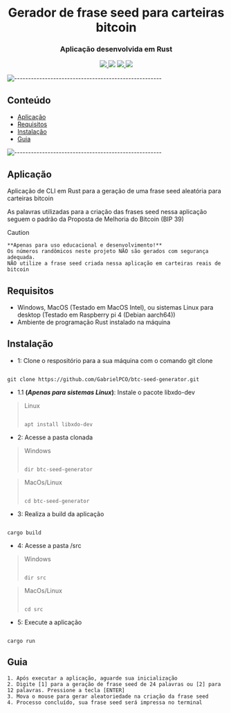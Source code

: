<h1 align="center">Gerador de frase seed para carteiras bitcoin</h1>

<h3 align="center"> Aplicação desenvolvida em Rust </h3>

</p>
<p align="center">
  <a href="./LICENSE">
    <img src="https://img.shields.io/github/license/GabrielPCO/btc-seed-generator?color=blue">
  </a>
  <img src="https://img.shields.io/badge/contributions-welcome-orange">
  <a href="https://github.com/GabrielPCO/btc-seed-generator/stargazers">
    <img src="https://img.shields.io/github/stars/GabrielPCO/btc-seed-generator">
  </a>
  <a href="https://github.com/GabrielPCO/btc-seed-generator/network">
    <img src="https://img.shields.io/github/forks/GabrielPCO/btc-seed-generator">
  </a>
</p>

![-----------------------------------------------------](https://raw.githubusercontent.com/andreasbm/readme/master/assets/lines/rainbow.png)

## Conteúdo
- [Aplicação](#aplica%C3%A7%C3%A3o)
- [Requisitos](#requisitos)
- [Instalação](#instala%C3%A7%C3%A3o)
- [Guia](#guia)

![-----------------------------------------------------](https://raw.githubusercontent.com/andreasbm/readme/master/assets/lines/rainbow.png)

## Aplicação
Aplicação de CLI em Rust para a geração de uma frase seed aleatória para carteiras bitcoin 

As palavras utilizadas para a criação das frases seed nessa aplicação seguem o padrão da Proposta de Melhoria do Bitcoin (BIP 39)

> [!CAUTION]
> ```
> **Apenas para uso educacional e desenvolvimento!**
> Os números randômicos neste projeto NÃO são gerados com segurança adequada.
> NÃO utilize a frase seed criada nessa aplicação em carteiras reais de bitcoin
> ```

## Requisitos
- Windows, MacOS (Testado em MacOS Intel), ou sistemas Linux para desktop (Testado em Raspberry pi 4 (Debian aarch64))
- Ambiente de programação Rust instalado na máquina

## Instalação
- 1: Clone o respositório para a sua máquina com o comando git clone
```

git clone https://github.com/GabrielPCO/btc-seed-generator.git

```

- 1.1 **(*Apenas para sistemas Linux*)**: Instale o pacote libxdo-dev

> Linux
>```
>
>apt install libxdo-dev
>
>```

- 2: Acesse a pasta clonada

> Windows
>```
>
>dir btc-seed-generator
>
>```

> MacOs/Linux
>```
>
>cd btc-seed-generator
>
>```

- 3: Realiza a build da aplicação
```

cargo build

```

- 4: Acesse a pasta /src

> Windows
>```
>
>dir src
>
>```

> MacOs/Linux
>```
>
>cd src
>
>```

- 5: Execute a aplicação
```

cargo run

```

## Guia
```
1. Após executar a aplicação, aguarde sua inicialização
2. Digite [1] para a geração de frase seed de 24 palavras ou [2] para 12 palavras. Pressione a tecla [ENTER]
3. Mova o mouse para gerar aleatoriedade na criação da frase seed
4. Processo concluído, sua frase seed será impressa no terminal

```
